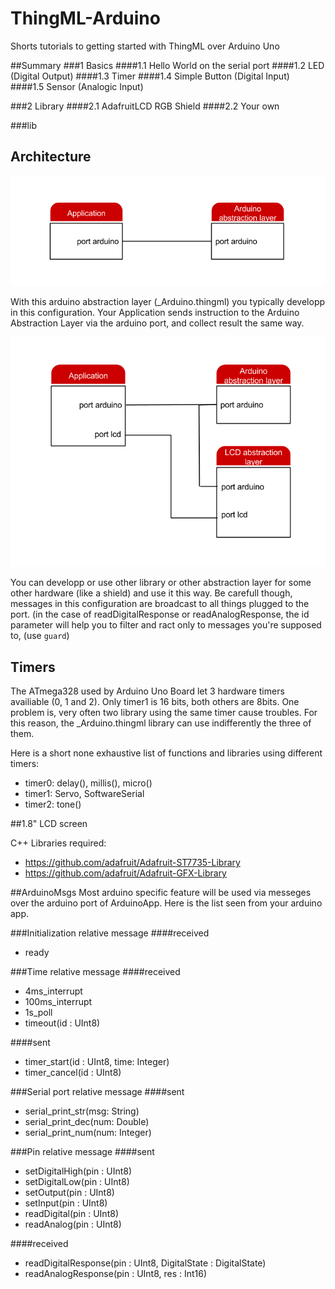 # ThingML-Arduino
Shorts tutorials to getting started with ThingML over Arduino Uno

##Summary
###1 Basics
####1.1 Hello World on the serial port
####1.2 LED (Digital Output)
####1.3 Timer
####1.4 Simple Button (Digital Input)
####1.5 Sensor (Analogic Input)

###2 Library
####2.1 AdafruitLCD RGB Shield
####2.2 Your own

###lib

## Architecture

![Simple configuration](https://github.com/Lyadis/ThingML-Arduino/blob/master/img/basic.png?raw=true)

With this arduino abstraction layer (_Arduino.thingml) you typically developp in this configuration. Your Application sends instruction to the Arduino Abstraction Layer via the arduino port, and collect result the same way.

![with a lib](https://github.com/Lyadis/ThingML-Arduino/blob/master/img/app-ardu-lcd.png?raw=true)

You can developp or use other library or other abstraction layer for some other hardware (like a shield) and use it this way. Be carefull though, messages in this configuration are broadcast to all things plugged to the port. (in the case of readDigitalResponse or readAnalogResponse, the id parameter will help you to filter and ract only to messages you're supposed to, (use `guard`)

## Timers

The ATmega328 used by Arduino Uno Board let 3 hardware timers availiable (0, 1 and 2). Only timer1 is 16 bits, both others are 8bits. One problem is, very often two library using the same timer cause troubles. For this reason, the _Arduino.thingml library can use indifferently the three of them. 

Here is a short none exhaustive list of functions and libraries using different timers:

* timer0: delay(), millis(), micro()
* timer1: Servo, SoftwareSerial
* timer2: tone()

<!--
## A problem you might encounter (and its solution)

![execution order](https://github.com/Lyadis/ThingML-Arduino/blob/master/img/3things.png?raw=true)

There is at the moment no clean way of knowing in which order things are instanciated. 
Let's say you have as on the picture three things with instruction both on the `on entry` of the statechart and the first state. (And in the case of thing 2 which have a first state which is composite, you have instruction on the `on entry` of the first substate). It's not easy to say what will be executed first. But you can be sure that the all the code of same color will be executed without interruption. 
So, if you need to instantiate something in a thing and use it in another, you need to be cautious. (see arduino!ready() )
-->
##1.8" LCD screen

C++ Libraries required:
 * https://github.com/adafruit/Adafruit-ST7735-Library 
 * https://github.com/adafruit/Adafruit-GFX-Library

##ArduinoMsgs
Most arduino specific feature will be used via messeges over the arduino port of ArduinoApp. 
Here is the list seen from your arduino app.

###Initialization relative message
####received
* ready

###Time relative message
####received 
* 4ms_interrupt
* 100ms_interrupt
* 1s_poll
* timeout(id : UInt8)

####sent 
* timer_start(id : UInt8, time: Integer)
* timer_cancel(id : UInt8)

###Serial port relative message
####sent 
* serial_print_str(msg: String)
* serial_print_dec(num: Double)
* serial_print_num(num: Integer)

###Pin relative message
####sent 
* setDigitalHigh(pin : UInt8)
* setDigitalLow(pin : UInt8)
* setOutput(pin : UInt8)
* setInput(pin : UInt8)
* readDigital(pin : UInt8)
* readAnalog(pin : UInt8)

####received 
* readDigitalResponse(pin : UInt8, DigitalState : DigitalState)
* readAnalogResponse(pin : UInt8, res : Int16)
